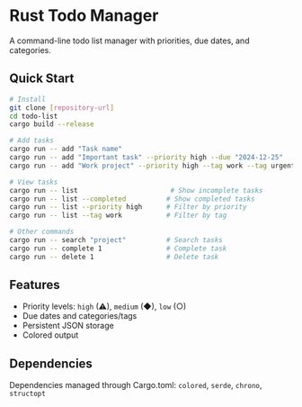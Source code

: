 # Rust Todo Manager

A command-line todo list manager with priorities, due dates, and categories.

## Quick Start

```bash
# Install
git clone [repository-url]
cd todo-list
cargo build --release

# Add tasks
cargo run -- add "Task name"                                                   # Basic task
cargo run -- add "Important task" --priority high --due "2024-12-25"          # With priority and due date
cargo run -- add "Work project" --priority high --tag work --tag urgent       # With tags

# View tasks
cargo run -- list                       # Show incomplete tasks
cargo run -- list --completed          # Show completed tasks
cargo run -- list --priority high      # Filter by priority
cargo run -- list --tag work           # Filter by tag

# Other commands
cargo run -- search "project"          # Search tasks
cargo run -- complete 1                # Complete task
cargo run -- delete 1                  # Delete task
```

## Features

- Priority levels: `high` (⚠), `medium` (◆), `low` (○)
- Due dates and categories/tags
- Persistent JSON storage
- Colored output

## Dependencies

Dependencies managed through Cargo.toml: `colored`, `serde`, `chrono`, `structopt`